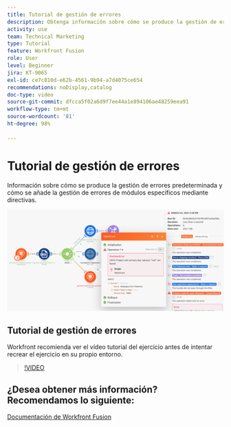 ```yaml
---
title: Tutorial de gestión de errores
description: Obtenga información sobre cómo se produce la gestión de errores predeterminada y cómo añadir la gestión de errores de módulos específicos mediante directivas en  [!DNL Adobe Workfront Fusion].
activity: use
team: Technical Marketing
type: Tutorial
feature: Workfront Fusion
role: User
level: Beginner
jira: KT-9065
exl-id: ce7c810d-e62b-4561-9b94-a7d4075ce654
recommendations: noDisplay,catalog
doc-type: video
source-git-commit: dfcca5f02a6d9f7ee44a1e894106ae48259eea91
workflow-type: tm+mt
source-wordcount: '81'
ht-degree: 98%

---
```


# Tutorial de gestión de errores

Información sobre cómo se produce la gestión de errores predeterminada y cómo se añade la gestión de errores de módulos específicos mediante directivas.

![Una imagen de un escenario con gestión de errores](assets/troubleshooting-and-error-handling-7.png)

## Tutorial de gestión de errores

Workfront recomienda ver el vídeo tutorial del ejercicio antes de intentar recrear el ejercicio en su propio entorno.

>[!VIDEO](https://video.tv.adobe.com/v/3418141/?quality=12&learn=on&enablevpops&captions=spa)

## ¿Desea obtener más información? Recomendamos lo siguiente:

[Documentación de Workfront Fusion](https://experienceleague.adobe.com/es/docs/workfront-fusion/using/get-started-with-fusion/understand-workfront-fusion/workfront-fusion-overview)
